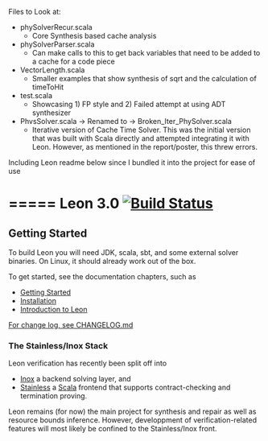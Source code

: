 Files to Look at:
- phySolverRecur.scala
  - Core Synthesis based cache analysis
- phySolverParser.scala
  - Can make calls to this to get back variables that need to be added to a cache for a code piece
- VectorLength.scala
  - Smaller examples that show synthesis of sqrt and the calculation of timeToHit
- test.scala
  - Showcasing 1) FP style and 2) Failed attempt at using ADT synthesizer
- PhvsSolver.scala -> Renamed to -> Broken_Iter_PhySolver.scala
  - Iterative version of Cache Time Solver. This was the initial version that was built with Scala directly and attempted integrating it with Leon. However, as mentioned in the report/poster, this threw errors.




Including Leon readme below since I bundled it into the project for ease of use

=====
Leon 3.0 [![Build Status](http://laraquad4.epfl.ch:9000/epfl-lara/leon/status/master)](http://laraquad4.epfl.ch:9000/epfl-lara/leon)
==========

Getting Started
---------------

To build Leon you will need JDK, scala, sbt, and some external solver binaries.
On Linux, it should already work out of the box.

To get started, see the documentation chapters, such as
  * [Getting Started](src/sphinx/gettingstarted.rst)
  * [Installation](src/sphinx/installation.rst)
  * [Introduction to Leon](src/sphinx/intro.rst)

[For change log, see CHANGELOG.md](CHANGELOG.md)

### The Stainless/Inox Stack

Leon verification has recently been split off into
  * [Inox](https://github.com/epfl-lara/inox) a backend solving layer, and
  * [Stainless](https://github.com/epfl-lara/stainless) a [Scala](http://scala-lang.org) frontend
    that supports contract-checking and termination proving.

Leon remains (for now) the main project for synthesis and repair as well as resource
bounds inference. However, developpment of verification-related features will most
likely be confined to the Stainless/Inox front.
